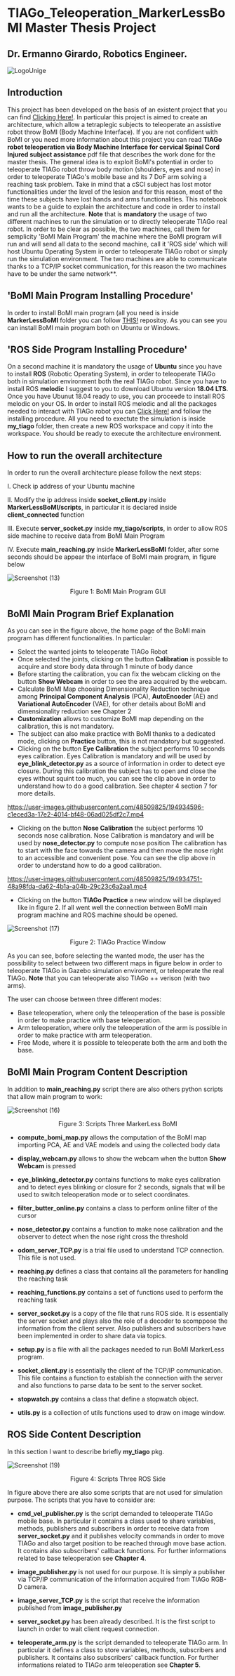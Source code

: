 # TIAGo_Teleoperation_MarkerLessBoMI Master Thesis Project
## Dr. Ermanno Girardo, Robotics Engineer.
![LogoUnige](https://user-images.githubusercontent.com/48509825/194903696-dc4fe201-b1b8-422d-a52a-4e00d44f9c65.png)

## Introduction
This project has been developed on the basis of an existent project that you can find [Clicking Here!](https://github.com/MoroMatteo/markerlessBoMI_FaMa).
In particular this project is aimed to create an architecture, which allow a tetraplegic subjects to teleoperate an assistive robot throw BoMI (Body Machine Interface).
If you are not confident with BoMI or you need more information about this project you can read **TIAGo robot teleoperation via Body Machine Interface for cervical Spinal Cord Injured subject assistance** pdf file that describes the work done for the master thesis.
The general idea is to exploit BoMI's potential in order to teleoperate TIAGo robot throw body motion (shoulders, eyes and nose) in order to teleoperate TIAGo's mobile base and its 7 DoF arm solving a reaching task problem.
Take in mind that a cSCI subject has lost motor functionalities under the level of the lesion and for this reason, most of the time these subjects have lost hands and arms functionalities.
This notebook wants to be a guide to explain the architecture and code in order to install and run all the architecture.
**Note** that is **mandatory** the usage of two different machines to run the simulation or to directly teleoperate TIAGo real robot.
In order to be clear as possible, the two machines, call them for semplicity 'BoMI Main Program' the machine where the BoMI program will run and will send all data to the second machine, call it 'ROS side' which will host Ubuntu Operating System in order to teleoperate TIAGo robot or simply run the simulation environment.
The two machines are able to communicate thanks to a TCP/IP socket communication, for this reason the two machines have to be under the same network**.

## 'BoMI Main Program Installing Procedure'
In order to install BoMI main program (all you need is inside **MarkerLessBoMI** folder you can follow [THIS!](https://github.com/MoroMatteo/markerlessBoMI_FaMa) repositoy.
As you can see you can install BoMI main program both on Ubuntu or Windows.

## 'ROS Side Program Installing Procedure'
On a second machine it is mandatory the usage of **Ubuntu** since you have to install **ROS** (Robotic Operating System), in order to teleoperate TIAGo both in simulation environment both the real TIAGo robot.
Since you have to install ROS **melodic** I suggest to you to download Ubuntu version **18.04 LTS**.
Once you have Ubunut 18.04 ready to use, you can proceede to install ROS melodic on your OS.
In order to install ROS melodic and all the packages needed to interact with TIAGo robot you can [Click Here!](http://wiki.ros.org/Robots/TIAGo/Tutorials/Installation/InstallUbuntuAndROS) and follow the installing procedure.
All you need to exectute the simulation is inside **my_tiago** folder, then create a new ROS workspace and copy it into the workspace.
You should be ready to execute the architecture environment.

## How to run the overall architecture
In order to run the overall architecture please follow the next steps:

I. Check ip address of your Ubuntu machine

II. Modify the ip address inside  **socket_client.py** inside **MarkerLessBoMI/scripts**, in particular it is declared inside **client_connected** function

III. Execute **server_socket.py** inside **my_tiago/scripts**, in order to allow ROS side machine to receive data from BoMI Main Program

IV. Execute **main_reaching.py** inside **MarkerLessBoMI** folder,  after some seconds should be appear the interface of BoMI main program, in figure below


![Screenshot (13)](https://user-images.githubusercontent.com/48509825/194919142-7b5df788-e2a3-4275-bfbf-31c2b10b4e4e.png)

<p align="center"> Figure 1: BoMI Main Program GUI </p>

## BoMI Main Program Brief Explanation
As you can see in the figure above, the home page of the BoMI main program has different functionalities.
In particular:
* Select the wanted joints to teleoperate TIAGo Robot
* Once selected the joints, clicking on the button **Calibration** is possible to acquire and store body data through 1 minute of body dance
* Before starting the calibration, you can fix the webcam clicking on the button **Show Webcam** in order to see the area acquired by the webcam.
* Calculate BoMI Map choosing Dimensionality Reduction technique among **Principal Component Analysis** (PCA), **AutoEncoder** (AE) and **Variational AutoEncoder** (VAE), for other details about BoMI and dimensionality reduction see Chapter 2
* **Customization** allows to customize BoMI map depending on the calibration, this is not mandatory.
* The subject can also make practice with BoMI thanks to a dedicated mode, clicking on **Practice** button, this is not mandatory but suggested.
* Clicking on the button **Eye Calibration** the subject performs 10 seconds eyes calibration. Eyes Calibration is mandatory and will be used by **eye_blink_detector.py** as a source of information in order to detect eye closure.
  During this calibration the subject has to open and close the eyes without squint too much, you can see the clip above in order to understand how to do a good calibration.
  See chapter 4 section 7 for more details.
 

https://user-images.githubusercontent.com/48509825/194934596-c1eced3a-17e2-4014-bf48-06ad025df2c7.mp4
  
* Clicking on the button **Nose Calibration** the subject performs 10 seconds nose calibration. Nose Calibration is mandatory and will be used by **nose_detector.py** to compute nose position 
  The calibration has to start with the face towards the camera and then move the nose right to an accessible and convenient pose.
  You can see the clip above in order to understand how to do a good calibration.
  

https://user-images.githubusercontent.com/48509825/194934751-48a98fda-da62-4b1a-a04b-29c23c6a2aa1.mp4

* Clicking on the button **TIAGo Practice** a new window will be displayed like in figure 2. If all went well the connection between BoMI main program machine and ROS machine should be opened.

![Screenshot (17)](https://user-images.githubusercontent.com/48509825/194936639-a1c46dea-a0be-43a8-996f-a11aeb114e31.png)

<p align="center"> Figure 2: TIAGo Practice Window </p>

As you can see, bofore selecting the wanted mode, the user has the possibility to select between two different maps in figure below in order to teleoperate TIAGo in Gazebo simulation enviroment, or teleoperate the real TIAGo.
  **Note** that you can teleoperate also TIAGo ++ verison (with two arms).
  

The user can choose between three different modes:
* Base teleoperation, where only the teleoperation of the base is possible in order to make practice with base teleoperation.
* Arm teleoperation, where only the teleoperation of the arm is possible in order to make practice with arm teleoperation.
* Free Mode, where it is possible to teleoperate both the arm and both the base.

## BoMI Main Program Content Description
In addition to **main_reaching.py** script there are also others python scripts that allow main program to work:








![Screenshot (16)](https://user-images.githubusercontent.com/48509825/194938795-b6c35a6c-b492-4d66-bf27-3871eefcb6bf.png)
<p align="center"> Figure 3: Scripts Three MarkerLess BoMI </p>


* **compute_bomi_map.py** allows the computation of the BoMI map importing PCA, AE and VAE models and using the collected body data

* **display_webcam.py** allows to show the webcam when the button **Show Webcam** is pressed

* **eye_blinking_detector.py** contains functions to make eyes calibration and to detect eyes blinking or closure for 2 seconds, signals that will be used to switch teleoperation mode or to select coordinates.

* **filter_butter_online.py** contains a class to perform online filter of the cursor

* **nose_detector.py** contains a function to make nose calibration and the observer to detect when the nose right cross the threshold

* **odom_server_TCP.py** is a trial file used to understand TCP connection. This file is not used.

* **reaching.py** defines a class that contains all the parameters for handling the reaching task

* **reaching_functions.py** contains a set of functions used to perform the reaching task

* **server_socket.py** is a copy of the file that runs ROS side. It is essentially the server socket and plays also the role of a decoder to scomppose the information from the client server. Also publishers and subscribers have been implemented in order to share data via topics.

* **setup.py** is a file with all the packages needed to run BoMI MarkerLess program.

* **socket_client.py** is essentially the client of the TCP/IP communication. This file contains a function to establish the connection with the server and also functions to parse data to be sent to the server socket.

* **stopwatch.py** contains a class that define a stopwatch object.

* **utils.py** is a collection of utils functions used to draw on image window.


## ROS Side Content Description
In this section I want to describe briefly **my_tiago** pkg.

![Screenshot (19)](https://user-images.githubusercontent.com/48509825/195090816-866b1ff8-0f0c-4f18-9255-3a0d83bebdb8.png)
<p align="center"> Figure 4: Scripts Three ROS Side </p>

In figure above there are also some scripts that are not used for simulation purpose.
The scripts that you have to consider are:
* **cmd_vel_publisher.py** is the script demanded to teleoperate TIAGo mobile base. In particular it contains a class used to share variables, methods, publishers and subscribers in order to receive data from **server_socket.py** and it publishes velocity commands in order to move TIAGo and also target position to be reached through move base action. It contains also subscribers' callback functions. For further informations related to base teleoperation see **Chapter 4**.

* **image_publisher.py** is not used for our purpose. It is simply a publisher via TCP/IP communication of the information acquired from TIAGo RGB-D camera.

* **image_server_TCP.py** is the script that receive the information published from **image_publisher.py** 

* **server_socket.py** has been already described. It is the first script to launch in order to wait client request connection.

* **teleoperate_arm.py** is the script demanded to teleoperate TIAGo arm. In particular it defines a class to store variables, methods, subscribers and publishers.
  It contains also subscribers' callback function. For further informations related to TIAGo arm teleoperation see **Chapter 5**.
  

